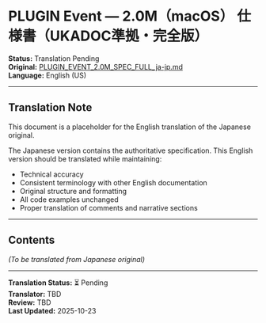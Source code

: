 # PLUGIN Event — **2.0M（macOS）** 仕様書（UKADOC準拠・完全版）

**Status:** Translation Pending  
**Original:** [PLUGIN_EVENT_2.0M_SPEC_FULL_ja-jp.md](./PLUGIN_EVENT_2.0M_SPEC_FULL_ja-jp.md)  
**Language:** English (US)

---

## Translation Note

This document is a placeholder for the English translation of the Japanese original.

The Japanese version contains the authoritative specification. This English version should be translated while maintaining:

- Technical accuracy
- Consistent terminology with other English documentation
- Original structure and formatting
- All code examples unchanged
- Proper translation of comments and narrative sections

---

## Contents

*(To be translated from Japanese original)*

---

**Translation Status:** ⏳ Pending  
**Translator:** TBD  
**Review:** TBD  
**Last Updated:** 2025-10-23
